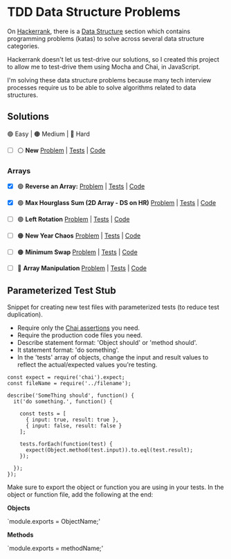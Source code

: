 # TDD Data Structure Problems

On [Hackerrank](https://www.hackerrank.com), there is a [Data Structure](https://www.hackerrank.com/domains/data-structures) section which contains programming problems (katas) to solve across several data structure categories.

Hackerrank doesn't let us test-drive our solutions, so I created this project to allow me to test-drive them using Mocha and Chai, in JavaScript.

I'm solving these data structure problems because many tech interview processes require us to be able to solve algorithms related to data structures.

## Solutions
🟢 Easy | 🟠 Medium | 🔴 Hard

- [ ] ⚪ **New** [Problem]() | [Tests]() | [Code]()

### Arrays

- [x] 🟢 **Reverse an Array:** [Problem](https://www.hackerrank.com/challenges/arrays-ds/problem) | [Tests](test/reverse-array_test.js) | [Code](arrays/reverse-array.js)

- [x] 🟢 **Max Hourglass Sum (2D Array - DS on HR)** [Problem](https://www.hackerrank.com/challenges/2d-array/problem) | [Tests](test/max-hourglass-sum_test.js) | [Code](arrays/max-hourglass-sum.js)

- [ ] 🟢 **Left Rotation** [Problem](https://www.hackerrank.com/challenges/array-left-rotation) | [Tests]() | [Code]()

- [ ] 🟠 **New Year Chaos** [Problem](https://www.hackerrank.com/challenges/new-year-chaos?h_l=interview&playlist_slugs%5B%5D=interview-preparation-kit&playlist_slugs%5B%5D=arrays) | [Tests]() | [Code]()

- [ ] 🟠 **Minimum Swap** [Problem](https://www.hackerrank.com/challenges/minimum-swaps-2?h_l=interview&playlist_slugs%5B%5D=interview-preparation-kit&playlist_slugs%5B%5D=arrays) | [Tests]() | [Code]()

- [ ] 🔴 **Array Manipulation** [Problem](https://www.hackerrank.com/challenges/crush) | [Tests]() | [Code]()



## Parameterized Test Stub

Snippet for creating new test files with parameterized tests (to reduce test duplication).

- Require only the [Chai assertions](https://www.chaijs.com/guide/styles/) you need.
- Require the production code files you need.
- Describe statement format: 'Object should' or 'method should'.
- It statement format: 'do something'.
- In the 'tests' array of objects, change the input and result values to reflect the actual/expected values you're testing.


```
const expect = require('chai').expect;
const fileName = require('../filename');

describe('SomeThing should', function() {
  it('do something.', function() {

    const tests = [
      { input: true, result: true },
      { input: false, result: false }
    ];

    tests.forEach(function(test) {
      expect(Object.method(test.input)).to.eql(test.result);
    });

  });
});
```

Make sure to export the object or function you are using in your tests. In the object or function file, add the following at the end:

**Objects**

`module.exports = ObjectName;'

**Methods**

`module.exports = methodName;'

